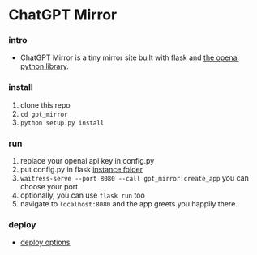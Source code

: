 # ChatGPT Mirror

### intro
- ChatGPT Mirror is a tiny mirror site built with flask and [the openai python library](https://github.com/openai/openai-python).

### install
1. clone this repo
2. `cd gpt_mirror`
3. `python setup.py install`

### run
1. replace your openai api key in config.py
2. put config.py in flask [instance folder](https://flask.palletsprojects.com/en/2.2.x/config/#instance-folders)
3. `waitress-serve --port 8080 --call gpt_mirror:create_app` you can choose your port.
4. optionally, you can use `flask run` too
5. navigate to `localhost:8080` and the app greets you happily there.


### deploy
- [deploy options](https://flask.palletsprojects.com/en/2.1.x/deploying/)